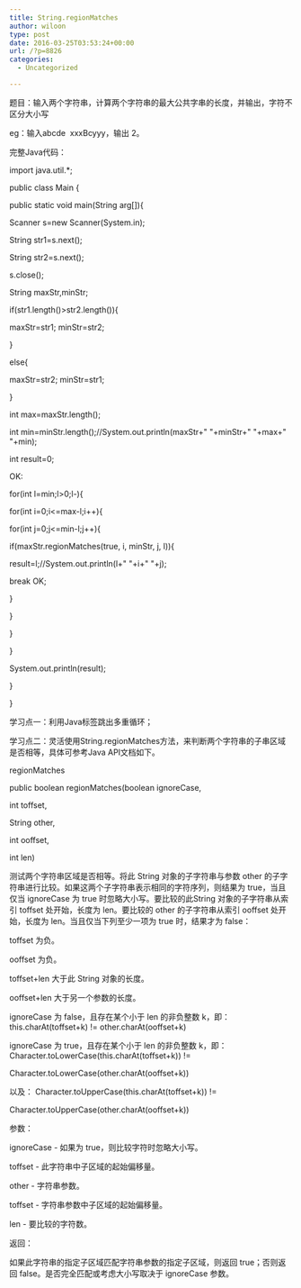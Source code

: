 ```yaml
---
title: String.regionMatches
author: wiloon
type: post
date: 2016-03-25T03:53:24+00:00
url: /?p=8826
categories:
  - Uncategorized

---
```

题目：输入两个字符串，计算两个字符串的最大公共字串的长度，并输出，字符不区分大小写

eg：输入abcde  xxxBcyyy，输出 2。


完整Java代码：
  
import java.util.*;
  
public class Main {
  
public static void main(String arg[]){
  
Scanner s=new Scanner(System.in);
  
String str1=s.next();
  
String str2=s.next();
  
s.close();
  
String maxStr,minStr;
  
if(str1.length()>str2.length()){
  
maxStr=str1; minStr=str2;
  
}
  
else{
  
maxStr=str2; minStr=str1;
  
}
  
int max=maxStr.length();
  
int min=minStr.length();//System.out.println(maxStr+" "+minStr+" "+max+" "+min);
  
int result=0;
  
OK:
  
for(int l=min;l>0;l-){
  
for(int i=0;i<=max-l;i++){
  
for(int j=0;j<=min-l;j++){
  
if(maxStr.regionMatches(true, i, minStr, j, l)){
  
result=l;//System.out.println(l+" "+i+" "+j);
  
break OK;
  
}
  
}
  
}
  
}
  
System.out.println(result);
  
}

}

学习点一：利用Java标签跳出多重循环；

学习点二：灵活使用String.regionMatches方法，来判断两个字符串的子串区域是否相等，具体可参考Java API文档如下。


regionMatches
  
public boolean regionMatches(boolean ignoreCase,
  
int toffset,
  
String other,
  
int ooffset,
  
int len)
  
测试两个字符串区域是否相等。将此 String 对象的子字符串与参数 other 的子字符串进行比较。如果这两个子字符串表示相同的字符序列，则结果为 true，当且仅当 ignoreCase 为 true 时忽略大小写。要比较的此String 对象的子字符串从索引 toffset 处开始，长度为 len。要比较的 other 的子字符串从索引 ooffset 处开始，长度为 len。当且仅当下列至少一项为 true 时，结果才为 false：

toffset 为负。
  
ooffset 为负。
  
toffset+len 大于此 String 对象的长度。
  
ooffset+len 大于另一个参数的长度。
  
ignoreCase 为 false，且存在某个小于 len 的非负整数 k，即： this.charAt(toffset+k) != other.charAt(ooffset+k)

ignoreCase 为 true，且存在某个小于 len 的非负整数 k，即： Character.toLowerCase(this.charAt(toffset+k)) !=
  
Character.toLowerCase(other.charAt(ooffset+k))

以及： Character.toUpperCase(this.charAt(toffset+k)) !=
  
Character.toUpperCase(other.charAt(ooffset+k))
  
参数：
  
ignoreCase - 如果为 true，则比较字符时忽略大小写。
  
toffset - 此字符串中子区域的起始偏移量。
  
other - 字符串参数。
  
toffset - 字符串参数中子区域的起始偏移量。
  
len - 要比较的字符数。
  
返回：
  
如果此字符串的指定子区域匹配字符串参数的指定子区域，则返回 true；否则返回 false。是否完全匹配或考虑大小写取决于 ignoreCase 参数。